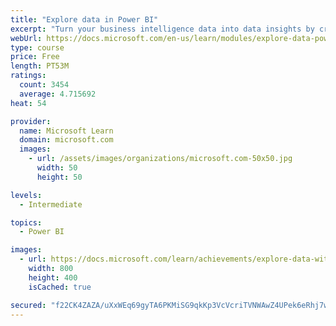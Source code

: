 ```yaml
---
title: "Explore data in Power BI"
excerpt: "Turn your business intelligence data into data insights by creating and configuring Power BI dashboards."
webUrl: https://docs.microsoft.com/en-us/learn/modules/explore-data-power-bi/
type: course
price: Free
length: PT53M
ratings:
  count: 3454
  average: 4.715692
heat: 54

provider:
  name: Microsoft Learn
  domain: microsoft.com
  images:
    - url: /assets/images/organizations/microsoft.com-50x50.jpg
      width: 50
      height: 50

levels:
  - Intermediate

topics:
  - Power BI

images:
  - url: https://docs.microsoft.com/learn/achievements/explore-data-with-power-bi-desktop-social.png
    width: 800
    height: 400
    isCached: true

secured: "f22CK4ZAZA/uXxWEq69gyTA6PKMiSG9qkKp3VcVcriTVNWAwZ4UPek6eRhj7wjlibNVlO6Gx8b/mxLTwyh2k+ShR0eK1pHP7btT2esFlWBNLwqEJWfw04QeV+8tdqu3+13kUb52Jcer1NAE3h/zYwBvriMAQgRhwtbxOSGne3emdLtIENPGTLvaKLIwf7S4ol4eGzZ0uW32lvLfZoYIrFk7GdmNUYsOXJyvBqR/ubuXDvE3bsEuOdM9RFpcH3CXxgLibv2ORdPBVWm/PkU0vD/EOvn1k3HF25HF2Rp1rc7HixP4ESDrhZWT5IF6oUpjX4jd0Zq7Y41hWkYMZoawu8U6Lca80oRnj9QWu017uCvcQdU/azQWDyE8oKqSyv+MdcdbSMPTjae5PAtiwV7GobYlO55pxK2SwVt6gnpDRIIQ=;MbFj/JS8aIA24Q1m+HHeTQ=="
---
```


